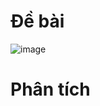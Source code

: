 # Đề bài
![image](https://github.com/VanHoang110802/Competitive_Programming/assets/108053955/1a18cb3b-ae95-4668-8fea-4376aa24c16c)

# Phân tích
